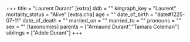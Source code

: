 +++
title = "Laurent Durant"
[extra]
ddb = ""
kingraph_key = "Laurent"
mortality_status = "Alive"
[extra.cha]
age = ""
date_of_birth = "date#1225-07-11"
date_of_death = ""
married_on = ""
married_to = ""
pronouns = ""
sex = ""
[taxonomies]
parents = ["Armaund Durant","Tamara Coleman"]
siblings = ["Adele Durant"]
+++

